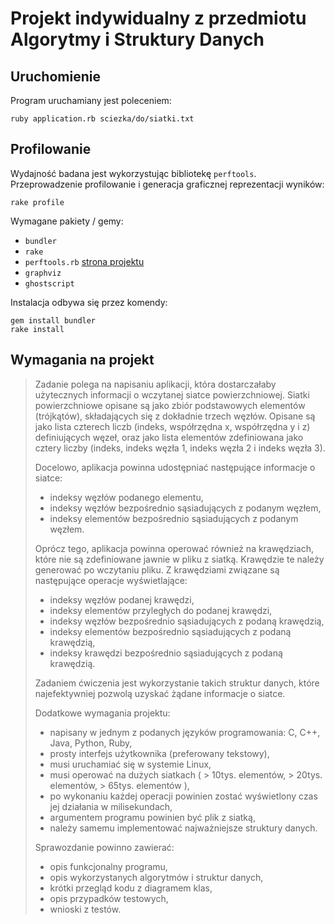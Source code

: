 # Projekt indywidualny z przedmiotu Algorytmy i Struktury Danych

## Uruchomienie

Program uruchamiany jest poleceniem:

    ruby application.rb sciezka/do/siatki.txt

## Profilowanie

Wydajność badana jest wykorzystując bibliotekę `perftools`. Przeprowadzenie
profilowanie i generacja graficznej reprezentacji wyników:

    rake profile

Wymagane pakiety / gemy:

* `bundler`
* `rake`
* `perftools.rb` [strona projektu](https://github.com/tmm1/perftools.rb)
* `graphviz`
* `ghostscript`

Instalacja odbywa się przez komendy:

    gem install bundler
    rake install

## Wymagania na projekt

> Zadanie polega na napisaniu aplikacji, która dostarczałaby użytecznych
> informacji o wczytanej siatce powierzchniowej. Siatki powierzchniowe opisane
> są jako zbiór podstawowych elementów (trójkątów), składających się z dokładnie
> trzech węzłów. Opisane są jako lista czterech liczb (indeks, współrzędna x,
> współrzędna y i z) definiujących węzeł, oraz jako lista elementów zdefiniowana
> jako cztery liczby (indeks, indeks węzła 1, indeks węzła 2 i indeks węzła 3).
> 
> Docelowo, aplikacja powinna udostępniać następujące informacje o siatce:
> 
> * indeksy węzłów podanego elementu,
> * indeksy węzłów bezpośrednio sąsiadujących z podanym węzłem,
> * indeksy elementów bezpośrednio sąsiadujących z podanym węzłem.
> 
> Oprócz tego, aplikacja powinna operować również na krawędziach, które nie są
> zdefiniowane jawnie w pliku z siatką. Krawędzie te należy generować po
> wczytaniu pliku. Z krawędziami związane są następujące operacje wyświetlające:
> 
> * indeksy węzłów podanej krawędzi,
> * indeksy elementów przyległych do podanej krawędzi,
> * indeksy węzłów bezpośrednio sąsiadujących z podaną krawędzią,
> * indeksy elementów bezpośrednio sąsiadujących z podaną krawędzią,
> * indeksy krawędzi bezpośrednio sąsiadujących z podaną krawędzią.
> 
> Zadaniem ćwiczenia jest wykorzystanie takich struktur danych, które
> najefektywniej pozwolą uzyskać żądane informacje o siatce.
> 
> Dodatkowe wymagania projektu:
> 
> * napisany w jednym z podanych języków programowania: C, C++, Java, Python, Ruby,
> * prosty interfejs użytkownika (preferowany tekstowy),
> * musi uruchamiać się w systemie Linux,
> * musi operować na dużych siatkach ( > 10tys. elementów, > 20tys. elementów, > 65tys. elementów ),
> * po wykonaniu każdej operacji powinien zostać wyświetlony czas jej działania w milisekundach,
> * argumentem programu powinien być plik z siatką,
> * należy samemu implementować najważniejsze struktury danych.
> 
> Sprawozdanie powinno zawierać:
> 
> * opis funkcjonalny programu,
> * opis wykorzystanych algorytmów i struktur danych,
> * krótki przegląd kodu z diagramem klas,
> * opis przypadków testowych,
> * wnioski z testów.
